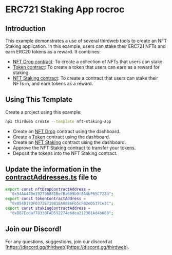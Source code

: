 # ERC721 Staking App rocroc
## Introduction

This example demonstrates a use of several thirdweb tools to create an NFT Staking application. In this example, users can stake their ERC721 NFTs and earn ERC20 tokens as a reward. It combines:

- [NFT Drop contract](https://thirdweb.com/thirdweb.eth/DropERC721): To create a collection of NFTs that users can stake.
- [Token contract](https://thirdweb.com/thirdweb.eth/TokenERC20): To create a token that users can earn as a reward for staking.
- [NFT Staking contract](https://thirdweb.com/thirdweb.eth/NFTStake): To create a contract that users can stake their NFTs in, and earn tokens as a reward.

## Using This Template

Create a project using this example:

```bash
npx thirdweb create --template nft-staking-app
```

- Create an [NFT Drop](https://thirdweb.com/thirdweb.eth/DropERC721) contract using the dashboard.
- Create a [Token](https://thirdweb.com/thirdweb.eth/TokenERC20) contract using the dashboard.
- Create an [NFT Staking](https://thirdweb.com/thirdweb.eth/NFTStake) contract using the dashboard.
- Approve the NFT Staking contract to transfer your tokens.
- Deposit the tokens into the NFT Staking contract.

## Update the information in the [contractAddresses.ts](./consts/contractAddresses.ts) file to

```bash
export const nftDropContractAddress =
  "0x54AA440e192706081BefBa609b9f8A4bF65C722d";
export const tokenContractAddress =
  "0x054D17DF0372E71981EA0886Fb5cFB2eD537Ce3C";
export const stakingContractAddress =
  "0xBB7Ecdaf78330FAD592274e6dea212301Ad4b688";
```

## Join our Discord!

For any questions, suggestions, join our discord at [https://discord.gg/thirdweb](https://discord.gg/thirdweb).